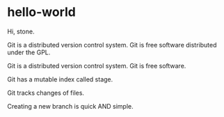# hello-world

Hi, stone.

Git is a distributed version control system.
Git is free software distributed under the GPL.

Git is a distributed version control system.
Git is free software.

Git has a mutable index called stage.

Git tracks changes of files.

Creating a new branch is quick AND simple.